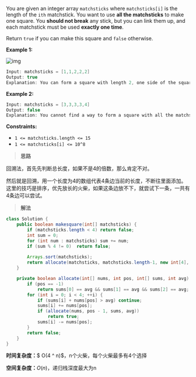 You are given an integer array `matchsticks` where `matchsticks[i]` is the length of the `ith` matchstick. You want to use **all the matchsticks** to make one square. You **should not break** any stick, but you can link them up, and each matchstick must be used **exactly one time**.

Return `true` if you can make this square and `false` otherwise.

 

**Example 1:**

![img](https://assets.leetcode.com/uploads/2021/04/09/matchsticks1-grid.jpg)

```java
Input: matchsticks = [1,1,2,2,2]
Output: true
Explanation: You can form a square with length 2, one side of the square came two sticks with length 1.
```

**Example 2:**

```java
Input: matchsticks = [3,3,3,3,4]
Output: false
Explanation: You cannot find a way to form a square with all the matchsticks.
```

 

**Constraints:**

- `1 <= matchsticks.length <= 15`
- `1 <= matchsticks[i] <= 10^8`



> **思路**

回溯法，首先先判断总长度，如果不是4的倍数，那么肯定不对。

然后就是回溯，用一个长度为4的数组代表4条边当前的长度，不断往里面添加。这里的技巧是排序，优先放长的火柴，如果这条边放不下，就尝试下一条，一共有4条边可以尝试。



> **解法**

```java
class Solution {
    public boolean makesquare(int[] matchsticks) {
        if (matchsticks.length < 4) return false;
        int sum = 0;
        for (int num : matchsticks) sum += num;
        if (sum % 4 != 0)  return false;
        
        Arrays.sort(matchsticks);
        return allocate(matchsticks, matchsticks.length-1, new int[4], sum/4);
    }

    private boolean allocate(int[] nums, int pos, int[] sums, int avg) {
        if (pos == -1)
            return sums[0] == avg && sums[1] == avg && sums[2] == avg;
        for (int i = 0; i < 4; ++i) {
            if (sums[i] + nums[pos] > avg) continue;
            sums[i] += nums[pos];
            if (allocate(nums, pos - 1, sums, avg))
                return true;
            sums[i] -= nums[pos];
        }
        return false;
    }
}
```

**时间复杂度：**$ O(4 ^ n)$，n个火柴，每个火柴最多有4个选择

**空间复杂度：**$O(n)$，递归栈深度最大为n